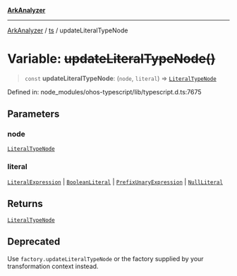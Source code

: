 [**ArkAnalyzer**](../../../../README.md)

***

[ArkAnalyzer](../../../../globals.md) / [ts](../README.md) / updateLiteralTypeNode

# Variable: ~~updateLiteralTypeNode()~~

> `const` **updateLiteralTypeNode**: (`node`, `literal`) => [`LiteralTypeNode`](../interfaces/LiteralTypeNode.md)

Defined in: node\_modules/ohos-typescript/lib/typescript.d.ts:7675

## Parameters

### node

[`LiteralTypeNode`](../interfaces/LiteralTypeNode.md)

### literal

[`LiteralExpression`](../interfaces/LiteralExpression.md) | [`BooleanLiteral`](../type-aliases/BooleanLiteral.md) | [`PrefixUnaryExpression`](../interfaces/PrefixUnaryExpression.md) | [`NullLiteral`](../interfaces/NullLiteral.md)

## Returns

[`LiteralTypeNode`](../interfaces/LiteralTypeNode.md)

## Deprecated

Use `factory.updateLiteralTypeNode` or the factory supplied by your transformation context instead.
